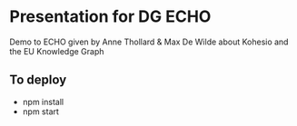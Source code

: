 # Presentation for DG ECHO

Demo to ECHO given by Anne Thollard & Max De Wilde about Kohesio and the EU Knowledge Graph

## To deploy

- npm install
- npm start
